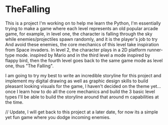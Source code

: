 # TheFalling


This is a project I'm working on to help me learn the Python, I'm essentially trying to make a game where each level represents 
an old popular arcade game, for example, in level one, the character is falling through the sky while enemies/projectiles spawn randomly, and it is the player's job to try
And avoid these enemies, the core mechanics of this level take inspiration from Space invaders. In level 2, the character plays in a 2D platform runner-type mode.
inspired by Mario and in the third level a mode inspired by flappy bird, then the fourth level goes back to the same game mode as level one, thus "The Falling".

I am going to try my best to write an incredible storyline for this project and implement my digital drawing as well as graphic design skills to build pleasant
looking visuals for the game, I haven't decided on the theme yet... once I learn how to do all the core mechanics and build the 3 basic level types I'll be able to build 
the storyline around that around m capabilities at the time.

// Update, I will get back to this project at a later date, for now its a simple yet fun game where you dodge incoming enemies.
